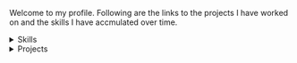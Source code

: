 Welcome to my profile. Following are the links to the projects I have worked on and the skills I have accmulated over time.

<details>
<summary> Skills </summary>

[Organizational](https://github.com/VivekChugh/profille/blob/main/skills_organizational.md) : Organizational and Technical leadership Skills.

[Programming](https://github.com/VivekChugh/profille/blob/main/skills_programming.md) : Efficient programming skills.

[Communication](https://github.com/VivekChugh/profille/blob/main/skills_communication.md) : Communication skills

</details>

<details>
<summary>Projects </summary>

[OTA_Bootloader](https://github.com/VivekChugh/profille/blob/main/project_OTA_BL.md) : OTA enabled bootloader, A bootloader that can be updated OTA.
  
[ECU_communication_MQTT](https://github.com/VivekChugh/profille/blob/main/project_MQTT.md) : Inter-ECU communication system based on MQTT. 

[Connectivity Manager](https://github.com/VivekChugh/profille/blob/main/project_Networking_CM.md) : Software module responsible for setting up in-car networking infrastructure and in providing internet access to applications in secure and efficitent way. 

  <details>
  <summary>Projects: Graphical User Interface (using Qt) </summary>
    
    [Sersor_Output_Visualizer](https://github.com/VivekChugh/profille/blob/main/project_QT_visualizer.md) : Display output of different Car sensors like Lidar, Camera etc. on a unified window

    [Mapping](https://github.com/VivekChugh/profille/blob/main/project_QT_mapping.md) : Display newly detected landmarks on a map with respect to current location.

    [Diagnostics_Dashboard](https://github.com/VivekChugh/profille/blob/main/project_QT_diaganotics.md) : Display variety of vehicle functions based on collected diagnostics data.
  </details>
  
</details>


